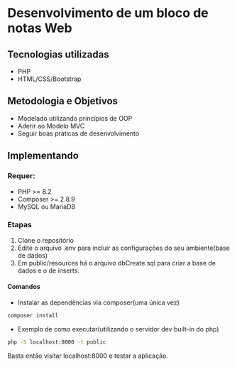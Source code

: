 # Desenvolvimento de um bloco de notas Web

## Tecnologias utilizadas

- PHP
- HTML/CSS/Bootstrap

## Metodologia e Objetivos

- Modelado utilizando princípios de OOP
- Aderir ao Modelo MVC
- Seguir boas práticas de desenvolvimento

## Implementando

### Requer:

- PHP >= 8.2
- Composer >= 2.8.9
- MySQL ou MariaDB

### Etapas

1. Clone o repositório
2. Edite o arquivo .env para incluir as configurações do seu ambiente(base de dados)
3. Em public/resources há o arquivo dbCreate.sql para criar a base de dados e o de inserts.

#### Comandos

- Instalar as dependências via composer(uma única vez)

```bash
composer install
```

- Exemplo de como executar(utilizando o servidor dev built-in do php)

```bash
php -S localhost:8000 -t public
```

Basta então visitar localhost:8000 e testar a aplicação.

